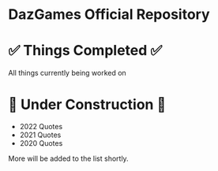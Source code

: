 # DazGames Official Repository


# ✅ Things Completed ✅
All things currently being worked on

# 🚧 Under Construction 🚧
- 2022 Quotes
- 2021 Quotes
- 2020 Quotes

More will be added to the list shortly.
